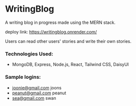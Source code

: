 # WritingBlog

A writing blog in progress made using the MERN stack.

deploy link: https://writingblog.onrender.com/

Users can read other users' stories and write their own stories. 


### Technologies Used:
- MongoDB, Express, Node.js, React, Tailwind CSS, DaisyUI

### Sample logins: 
- joonie@gmail.com joons
- peanut@gmail.com peanut
- sea@gmail.com swan

